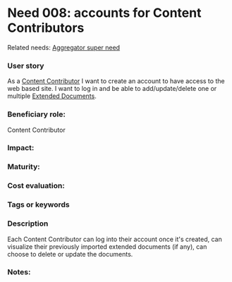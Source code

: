 # Need 008: accounts for Content Contributors

Related needs: [Aggregator super need](Need004.md)

### User story
As a [Content Contributor](Roles.md#content-contributor) I want to create an account to have access to the web based site.
I want to log in and be able to add/update/delete one or multiple [Extended Documents](Definitions.md#extended-document).

### Beneficiary role: 
Content Contributor

### Impact: 

### Maturity:

### Cost evaluation:

### Tags or keywords


### Description
Each Content Contributor can log into their account once it's created, can visualize their previously imported extended documents (if any), can choose to delete or update the documents.

### Notes:


